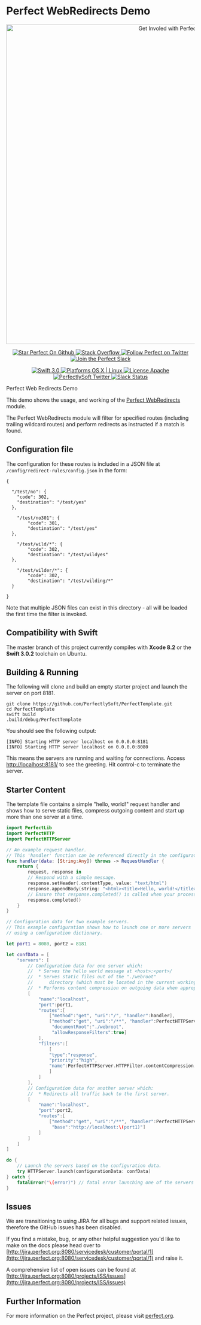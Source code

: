# Perfect WebRedirects Demo

<p align="center">
    <a href="http://perfect.org/get-involved.html" target="_blank">
        <img src="http://perfect.org/assets/github/perfect_github_2_0_0.jpg" alt="Get Involed with Perfect!" width="854" />
    </a>
</p>

<p align="center">
    <a href="https://github.com/PerfectlySoft/Perfect" target="_blank">
        <img src="http://www.perfect.org/github/Perfect_GH_button_1_Star.jpg" alt="Star Perfect On Github" />
    </a>  
    <a href="http://stackoverflow.com/questions/tagged/perfect" target="_blank">
        <img src="http://www.perfect.org/github/perfect_gh_button_2_SO.jpg" alt="Stack Overflow" />
    </a>  
    <a href="https://twitter.com/perfectlysoft" target="_blank">
        <img src="http://www.perfect.org/github/Perfect_GH_button_3_twit.jpg" alt="Follow Perfect on Twitter" />
    </a>  
    <a href="http://perfect.ly" target="_blank">
        <img src="http://www.perfect.org/github/Perfect_GH_button_4_slack.jpg" alt="Join the Perfect Slack" />
    </a>
</p>

<p align="center">
    <a href="https://developer.apple.com/swift/" target="_blank">
        <img src="https://img.shields.io/badge/Swift-3.0-orange.svg?style=flat" alt="Swift 3.0">
    </a>
    <a href="https://developer.apple.com/swift/" target="_blank">
        <img src="https://img.shields.io/badge/Platforms-OS%20X%20%7C%20Linux%20-lightgray.svg?style=flat" alt="Platforms OS X | Linux">
    </a>
    <a href="http://perfect.org/licensing.html" target="_blank">
        <img src="https://img.shields.io/badge/License-Apache-lightgrey.svg?style=flat" alt="License Apache">
    </a>
    <a href="http://twitter.com/PerfectlySoft" target="_blank">
        <img src="https://img.shields.io/badge/Twitter-@PerfectlySoft-blue.svg?style=flat" alt="PerfectlySoft Twitter">
    </a>
    <a href="http://perfect.ly" target="_blank">
        <img src="http://perfect.ly/badge.svg" alt="Slack Status">
    </a>
</p>

Perfect Web Redirects Demo

This demo shows the usage, and working of the [Perfect WebRedirects](https://github.com/PerfectlySoft/Perfect-WebRedirects) module.

The Perfect WebRedirects module will filter for specified routes (including trailing wildcard routes) and perform redirects as instructed if a match is found.

## Configuration file

The configuration for these routes is included in a JSON file at `/config/redirect-rules/config.json` in the form:

```
{

  "/test/no": {
	"code": 302,
	"destination": "/test/yes"
  },

	"/test/no301": {
		"code": 301,
		"destination": "/test/yes"
  },
  
	"/test/wild/*": {
		"code": 302,
		"destination": "/test/wildyes"
  },

	"/test/wilder/*": {
		"code": 302,
		"destination": "/test/wilding/*"
  }

}
```

Note that multiple JSON files can exist in this directory - all will be loaded the first time the filter is invoked.

## Compatibility with Swift

The master branch of this project currently compiles with **Xcode 8.2** or the **Swift 3.0.2** toolchain on Ubuntu.

## Building & Running

The following will clone and build an empty starter project and launch the server on port 8181.

```
git clone https://github.com/PerfectlySoft/PerfectTemplate.git
cd PerfectTemplate
swift build
.build/debug/PerfectTemplate
```

You should see the following output:

```
[INFO] Starting HTTP server localhost on 0.0.0.0:8181
[INFO] Starting HTTP server localhost on 0.0.0.0:8080
```

This means the servers are running and waiting for connections. Access [http://localhost:8181/](http://127.0.0.1:8080/) to see the greeting. Hit control-c to terminate the server.

## Starter Content

The template file contains a simple "hello, world!" request handler and shows how to serve static files, compress outgoing content and start up more than one server at a time.

```swift
import PerfectLib
import PerfectHTTP
import PerfectHTTPServer

// An example request handler.
// This 'handler' function can be referenced directly in the configuration below.
func handler(data: [String:Any]) throws -> RequestHandler {
	return {
		request, response in
		// Respond with a simple message.
		response.setHeader(.contentType, value: "text/html")
		response.appendBody(string: "<html><title>Hello, world!</title><body>Hello, world!</body></html>")
		// Ensure that response.completed() is called when your processing is done.
		response.completed()
	}
}

// Configuration data for two example servers.
// This example configuration shows how to launch one or more servers 
// using a configuration dictionary.

let port1 = 8080, port2 = 8181

let confData = [
	"servers": [
		// Configuration data for one server which:
		//	* Serves the hello world message at <host>:<port>/
		//	* Serves static files out of the "./webroot"
		//		directory (which must be located in the current working directory).
		//	* Performs content compression on outgoing data when appropriate.
		[
			"name":"localhost",
			"port":port1,
			"routes":[
				["method":"get", "uri":"/", "handler":handler],
				["method":"get", "uri":"/**", "handler":PerfectHTTPServer.HTTPHandler.staticFiles,
				 "documentRoot":"./webroot",
				 "allowResponseFilters":true]
			],
			"filters":[
				[
				"type":"response",
				"priority":"high",
				"name":PerfectHTTPServer.HTTPFilter.contentCompression,
				]
			]
		],
		// Configuration data for another server which:
		//	* Redirects all traffic back to the first server.
		[
			"name":"localhost",
			"port":port2,
			"routes":[
				["method":"get", "uri":"/**", "handler":PerfectHTTPServer.HTTPHandler.redirect,
				 "base":"http://localhost:\(port1)"]
			]
		]
	]
]

do {
	// Launch the servers based on the configuration data.
	try HTTPServer.launch(configurationData: confData)
} catch {
	fatalError("\(error)") // fatal error launching one of the servers
}
```


## Issues

We are transitioning to using JIRA for all bugs and support related issues, therefore the GitHub issues has been disabled.

If you find a mistake, bug, or any other helpful suggestion you'd like to make on the docs please head over to [http://jira.perfect.org:8080/servicedesk/customer/portal/1](http://jira.perfect.org:8080/servicedesk/customer/portal/1) and raise it.

A comprehensive list of open issues can be found at [http://jira.perfect.org:8080/projects/ISS/issues](http://jira.perfect.org:8080/projects/ISS/issues)



## Further Information
For more information on the Perfect project, please visit [perfect.org](http://perfect.org).
